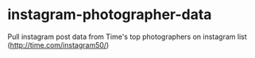 # instagram-photographer-data
Pull instagram post data from Time's top photographers on instagram list (http://time.com/instagram50/)
